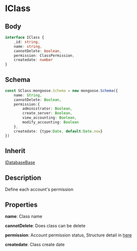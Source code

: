 # IClass

## Body

```typescript
interface IClass {
    _id: string,
    name: string,
    cannotDelete: boolean,
    permission: ClassPermission,
    createdate: number
}
```

## Schema

```typescript
const SClass:mongoose.Schema = new mongoose.Schema({
    name: String,
    cannotDelete: Boolean,
    permission:{
        administrator: Boolean,
        create_server: Boolean,
        view_accounting: Boolean,
        modify_accounting: Boolean
    },
    createdate: {type:Date, default:Date.now}
})
```

## Inherit

[IDatabaseBase](./../../base/IDatabaseBase.md)

## Description

Define each account's permission

## Properties

**name**: Class name

**cannotDelete**: Does class can be delete

**permission**: Account permission status, Structure detail in [here](./../ClassPermission.md)

**createdate**: Class create date
